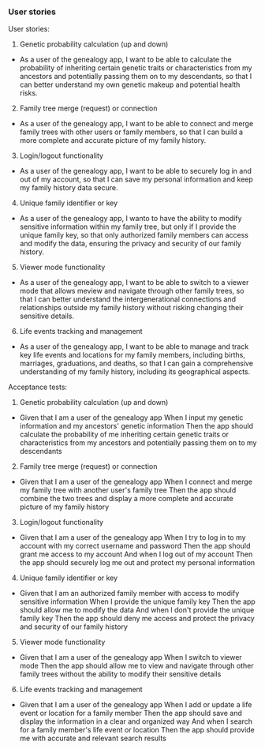 ### User stories

User stories:
1.	Genetic probability calculation (up and down)
-	As a user of the genealogy app, I want to be able to calculate the probability of inheriting certain genetic traits or characteristics from my ancestors and potentially passing them on to my descendants, so that I can better understand my own genetic makeup and potential health risks.


2.	Family tree merge (request) or connection
-	As a user of the genealogy app, I want to be able to connect and merge family trees with other users or family members, so that I can build a more complete and accurate picture of my family history.



3.	Login/logout functionality
- As a user of the genealogy app, I want to be able to securely log in and out of my account, so that I can save my personal information and keep my family history data secure.



4.	Unique family identifier or key
-	As a user of the genealogy app, I  wanto to have the ability to modify sensitive information within my family tree, but only if I provide the unique family key, so that only authorized family members can access and modify the data, ensuring the privacy and security of our family history.



5.	Viewer mode functionality
-	As a user of the genealogy app, I want to be able to switch to a viewer mode that allows meview and navigate through other family trees, so that I can better understand the intergenerational connections and relationships outside my family history without risking changing their sensitive details.



6. Life events tracking and management
- As a user of the genealogy app, I want to be able to manage and track key life events and locations for my family members, including births, marriages, graduations, and deaths, so that I can gain a comprehensive understanding of my family history, including its geographical aspects. 



Acceptance tests:
1. Genetic probability calculation (up and down)
- Given that I am a user of the genealogy app
When I input my genetic information and my ancestors' genetic information
Then the app should calculate the probability of me inheriting certain genetic traits or characteristics from my ancestors and potentially passing them on to my descendants

2. Family tree merge (request) or connection
- Given that I am a user of the genealogy app
When I connect and merge my family tree with another user's family tree
Then the app should combine the two trees and display a more complete and accurate picture of my family history

3. Login/logout functionality
- Given that I am a user of the genealogy app
When I try to log in to my account with my correct username and password
Then the app should grant me access to my account
And when I log out of my account
Then the app should securely log me out and protect my personal information


4. Unique family identifier or key
- Given that I am an authorized family member with access to modify sensitive information
When I provide the unique family key
Then the app should allow me to modify the data
And when I don't provide the unique family key
Then the app should deny me access and protect the privacy and security of our family history


5. Viewer mode functionality
- Given that I am a user of the genealogy app
When I switch to viewer mode
Then the app should allow me to view and navigate through other family trees without the ability to modify their sensitive details

6.  Life events tracking and management
- Given that I am a user of the genealogy app
When I add or update a life event or location for a family member
Then the app should save and display the information in a clear and organized way
And when I search for a family member's life event or location
Then the app should provide me with accurate and relevant search results

